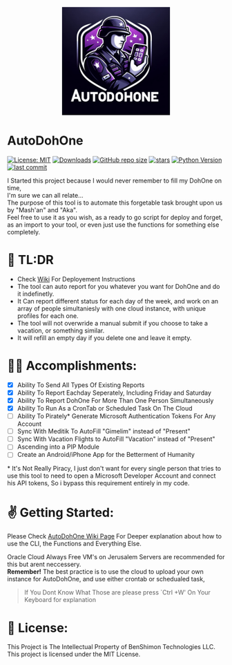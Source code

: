 <div align="center">
  <img src="./logo.png" width="250px" alt="AutoDohOne Logo" title="AutoDohOne Logo">
</div>

# AutoDohOne

[![License: MIT](https://img.shields.io/badge/License-MIT-yellow.svg)](https://github.com/TheOncher/AutoDohOne/blob/main/LICENSE)
[![Downloads](https://img.shields.io/github/downloads/TheOncher/AutoDohOne/total.svg)](https://github.com/TheOncher/AutoDohOne/releases)
[![GitHub repo size](https://img.shields.io/github/repo-size/TheOncher/AutoDohOne.svg)](https://github.com/TheOncher/AutoDohOne)
[![stars](https://img.shields.io/github/stars/TheOncher/AutoDohOne.svg?style=badge)](https://github.com/TheOncher/AutoDohOne/stargazers)
[![Python Version](https://img.shields.io/badge/python-3.10+-blue.svg)](https://www.python.org/downloads/)
[![last commit](https://img.shields.io/github/last-commit/TheOncher/AutoDohOne.svg)](https://github.com/TheOncher/AutoDohOne/commits/main)  

I Started this project because I would never remember to fill my DohOne on time,  
I'm sure we can all relate...  
The purpose of this tool is to automate this forgetable task brought upon us by "Mash'an" and "Aka".  
Feel free to use it as you wish, as a ready to go script for deploy and forget, as an import to your tool, or even just use the functions for something else completely.

# 🥱 TL:DR
* Check [Wiki](https://github.com/TheOncher/AutoDohOne/wiki) For Deployement Instructions
* The tool can auto report for you whatever you want for DohOne and do it indefinetly.  
* It Can report different status for each day of the week, and work on an array of people simultaniesly with one cloud instance, with unique profiles for each one.  
* The tool will not overwride a manual submit if you choose to take a vacation, or something similar.  
* It will refill an empty day if you delete one and leave it empty.


# 👨‍💻 Accomplishments:
- [x] Ability To Send All Types Of Existing Reports
- [x] Ability To Report Eachday Seperately, Including Friday and Saturday
- [x] Ability To Report DohOne For More Than One Person Simultaneously
- [x] Ability To Run As a CronTab or Scheduled Task On The Cloud
- [ ] Ability To Pirately* Generate Microsoft Authentication Tokens For Any Account
- [ ] Sync With Meditik To AutoFill "Gimelim" instead of "Present"
- [ ] Sync With Vacation Flights to AutoFill "Vacation" instead of "Present"
- [ ] Ascending into a PIP Module
- [ ] Create an Android/iPhone App for the Betterment of Humanity

\* It's Not Really Piracy, I just don't want for every single person that tries to use this tool to need to open a Microsoft Developer Account and connect his API tokens, So i bypass this requirement entirely in my code.

# ✌️ Getting Started:

Please Check [AutoDohOne Wiki Page](https://github.com/TheOncher/AutoDohOne/wiki) For Deeper explanation about how to use the CLI, the Functions and Everything Else.  

Oracle Cloud Always Free VM's on Jerusalem Servers are recommended for this but arent neccessery.   
**Remember!** The best practice is to use the cloud to upload your own instance for AutoDohOne, and use either crontab or schedualed task,  
> If You Dont Know What Those are please press `Ctrl +W' On Your Keyboard for explanation  



# 🦚 License:

This Project is The Intellectual Property of  BenShimon Technologies LLC.  
This project is licensed under the MIT License.
